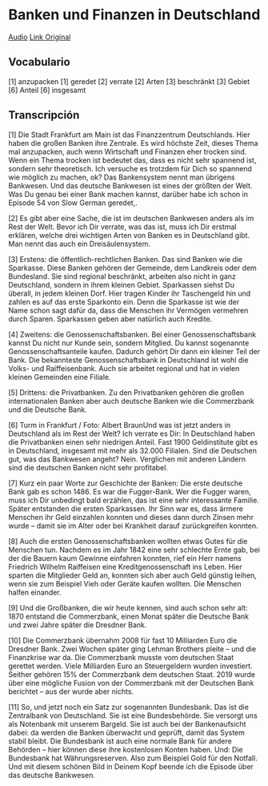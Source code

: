 # Banken und Finanzen in Deutschland

[Audio](./archivos/sg198.mp3)
[Link Original](https://slowgerman.com/2019/12/17/sg-198-banken-und-finanzen-in-deutschland/)

## Vocabulario

[1] anzupacken
[1] geredet
[2] verrate
[2] Arten
[3] beschränkt
[3] Gebiet
[6] Anteil
[6] insgesamt

## Transcripción

[1] Die Stadt Frankfurt am Main ist das Finanzzentrum Deutschlands. Hier haben die großen Banken ihre Zentrale. Es wird höchste Zeit, dieses Thema mal <span>anzupacken</span>, auch wenn Wirtschaft und Finanzen eher trocken sind. Wenn ein Thema trocken ist bedeutet das, dass es nicht sehr spannend ist, sondern sehr theoretisch. Ich versuche es trotzdem für Dich so spannend wie möglich zu machen, ok? Das Bankensystem nennt man übrigens Bankwesen. Und das deutsche Bankwesen ist eines der größten der Welt. Was Du genau bei einer Bank machen kannst, darüber habe ich schon in Episode 54 von Slow German <span>geredet</span>,.

[2] Es gibt aber eine Sache, die ist im deutschen Bankwesen anders als im Rest der Welt. Bevor ich Dir <span>verrate</span>, was das ist, muss ich Dir erstmal erklären, welche drei wichtigen <span>Arten</span> von Banken es in Deutschland gibt. Man nennt das auch ein Dreisäulensystem.

[3] Erstens: die öffentlich-rechtlichen Banken. Das sind Banken wie die Sparkasse. Diese Banken gehören der Gemeinde, dem Landkreis oder dem Bundesland. Sie sind regional beschränkt, arbeiten also nicht in ganz Deutschland, sondern in ihrem kleinen Gebiet. Sparkassen siehst Du überall, in jedem kleinen Dorf. Hier tragen Kinder ihr Taschengeld hin und zahlen es auf das erste Sparkonto ein. Denn die Sparkasse ist wie der Name schon sagt dafür da, dass die Menschen ihr Vermögen vermehren durch Sparen. Sparkassen geben aber natürlich auch Kredite.

[4] Zweitens: die Genossenschaftsbanken. Bei einer Genossenschaftsbank kannst Du nicht nur Kunde sein, sondern Mitglied. Du kannst sogenannte Genossenschaftsanteile kaufen. Dadurch gehört Dir dann ein kleiner Teil der Bank. Die bekannteste Genossenschaftsbank in Deutschland ist wohl die Volks- und Raiffeisenbank. Auch sie arbeitet regional und hat in vielen kleinen Gemeinden eine Filiale.

[5] Drittens: die Privatbanken. Zu den Privatbanken gehören die großen internationalen Banken aber auch deutsche Banken wie die Commerzbank und die Deutsche Bank.

[6] Turm in Frankfurt / Foto: Albert BraunUnd was ist jetzt anders in Deutschland als im Rest der Welt? Ich verrate es Dir: In Deutschland haben die Privatbanken einen sehr niedrigen <span>Anteil</span>. Fast 1900 Geldinstitute gibt es in Deutschland, <span>insgesamt</span> mit mehr als 32.000 Filialen. Sind die Deutschen gut, was das Bankwesen angeht? Nein. Verglichen mit anderen Ländern sind die deutschen Banken nicht sehr profitabel.

[7] Kurz ein paar Worte zur Geschichte der Banken: Die erste deutsche Bank gab es schon 1486. Es war die Fugger-Bank. Wer die Fugger waren, muss ich Dir unbedingt bald erzählen, das ist eine sehr interessante Familie. Später entstanden die ersten Sparkassen. Ihr Sinn war es, dass ärmere Menschen ihr Geld einzahlen konnten und dieses dann durch Zinsen mehr wurde – damit sie im Alter oder bei Krankheit darauf zurückgreifen konnten.

[8] Auch die ersten Genossenschaftsbanken wollten etwas Gutes für die Menschen tun. Nachdem es im Jahr 1842 eine sehr schlechte Ernte gab, bei der die Bauern kaum Gewinne einfahren konnten, rief ein Herr namens Friedrich Wilhelm Raiffeisen eine Kreditgenossenschaft ins Leben. Hier sparten die Mitglieder Geld an, konnten sich aber auch Geld günstig leihen, wenn sie zum Beispiel Vieh oder Geräte kaufen wollten. Die Menschen halfen einander.

[9] Und die Großbanken, die wir heute kennen, sind auch schon sehr alt: 1870 entstand die Commerzbank, einen Monat später die Deutsche Bank und zwei Jahre später die Dresdner Bank.

[10] Die Commerzbank übernahm 2008 für fast 10 Milliarden Euro die Dresdner Bank. Zwei Wochen später ging Lehman Brothers pleite – und die Finanzkrise war da. Die Commerzbank musste vom deutschen Staat gerettet werden. Viele Milliarden Euro an Steuergeldern wurden investiert. Seither gehören 15% der Commerzbank dem deutschen Staat. 2019 wurde über eine mögliche Fusion von der Commerzbank mit der Deutschen Bank berichtet – aus der wurde aber nichts.

[11] So, und jetzt noch ein Satz zur sogenannten Bundesbank. Das ist die Zentralbank von Deutschland. Sie ist eine Bundesbehörde. Sie versorgt uns als Notenbank mit unserem Bargeld. Sie ist auch bei der Bankenaufsicht dabei: da werden die Banken überwacht und geprüft, damit das System stabil bleibt. Die Bundesbank ist auch eine normale Bank für andere Behörden – hier können diese ihre kostenlosen Konten haben. Und: Die Bundesbank hat Währungsreserven. Also zum Beispiel Gold für den Notfall. Und mit diesem schönen Bild in Deinem Kopf beende ich die Episode über das deutsche Bankwesen.
